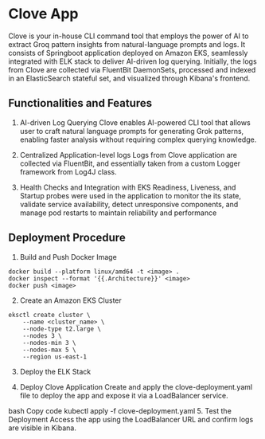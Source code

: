 # Clove App

Clove is your in-house CLI command tool that employs the power of AI to 
extract Groq pattern insights from natural-language prompts and logs. It
consists of Springboot application deployed on Amazon EKS, seamlessly 
integrated with ELK stack to deliver AI-driven log querying. Initially, the logs
from Clove are collected via FluentBit DaemonSets, processed and indexed in 
an ElasticSearch stateful set, and visualized through Kibana's frontend. 

## Functionalities and Features
1. AI-driven Log Querying 
Clove enables AI-powered CLI tool that allows user to craft natural language
prompts for generating Grok patterns, enabling faster analysis without 
requiring complex querying knowledge. 

2. Centralized Application-level logs 
Logs from Clove application are collected via FluentBit, and essentially taken 
from a custom Logger framework from Log4J class. 

3. Health Checks and Integration with EKS
Readiness, Liveness, and Startup probes were used in the application to monitor the its state, validate service availability, detect unresponsive components, and manage pod restarts to maintain reliability and performance

## Deployment Procedure
1. Build and Push Docker Image
```
docker build --platform linux/amd64 -t <image> .
docker inspect --format '{{.Architecture}}' <image>
docker push <image>
```

2. Create an Amazon EKS Cluster
```
eksctl create cluster \
    --name <cluster_name> \
    --node-type t2.large \
    --nodes 3 \
    --nodes-min 3 \
    --nodes-max 5 \
    --region us-east-1
```

3. Deploy the ELK Stack

4. Deploy Clove Application
Create and apply the clove-deployment.yaml file to deploy the app and expose it via a LoadBalancer service.

bash
Copy code
kubectl apply -f clove-deployment.yaml
5. Test the Deployment
Access the app using the LoadBalancer URL and confirm logs are visible in Kibana.


